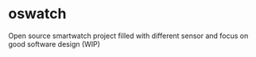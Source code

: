 # oswatch 
Open source smartwatch project filled with different sensor and focus on good software design (WIP)
